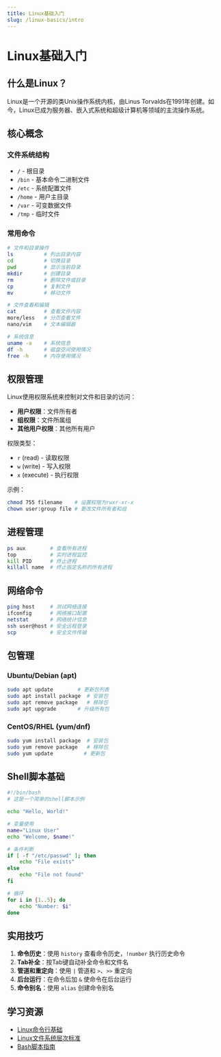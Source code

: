 ```yaml
---
title: Linux基础入门
slug: /linux-basics/intro
---
```


# Linux基础入门

## 什么是Linux？

Linux是一个开源的类Unix操作系统内核，由Linus Torvalds在1991年创建。如今，Linux已成为服务器、嵌入式系统和超级计算机等领域的主流操作系统。

## 核心概念

### 文件系统结构
- `/` - 根目录
- `/bin` - 基本命令二进制文件
- `/etc` - 系统配置文件
- `/home` - 用户主目录
- `/var` - 可变数据文件
- `/tmp` - 临时文件

### 常用命令
```bash
# 文件和目录操作
ls          # 列出目录内容
cd          # 切换目录
pwd         # 显示当前目录
mkdir       # 创建目录
rm          # 删除文件或目录
cp          # 复制文件
mv          # 移动文件

# 文件查看和编辑
cat         # 查看文件内容
more/less   # 分页查看文件
nano/vim    # 文本编辑器

# 系统信息
uname -a    # 系统信息
df -h       # 磁盘空间使用情况
free -h     # 内存使用情况
```

## 权限管理

Linux使用权限系统来控制对文件和目录的访问：

- **用户权限**：文件所有者
- **组权限**：文件所属组
- **其他用户权限**：其他所有用户

权限类型：
- `r` (read) - 读取权限
- `w` (write) - 写入权限  
- `x` (execute) - 执行权限

示例：
```bash
chmod 755 filename    # 设置权限为rwxr-xr-x
chown user:group file # 更改文件所有者和组
```

## 进程管理

```bash
ps aux        # 查看所有进程
top           # 实时进程监控
kill PID      # 终止进程
killall name  # 终止指定名称的所有进程
```

## 网络命令

```bash
ping host     # 测试网络连接
ifconfig      # 网络接口配置
netstat       # 网络统计信息
ssh user@host # 安全远程登录
scp           # 安全文件传输
```

## 包管理

### Ubuntu/Debian (apt)
```bash
sudo apt update        # 更新包列表
sudo apt install package  # 安装包
sudo apt remove package   # 移除包
sudo apt upgrade       # 升级所有包
```

### CentOS/RHEL (yum/dnf)
```bash
sudo yum install package  # 安装包
sudo yum remove package   # 移除包
sudo yum update          # 更新包
```

## Shell脚本基础

```bash
#!/bin/bash
# 这是一个简单的shell脚本示例

echo "Hello, World!"

# 变量使用
name="Linux User"
echo "Welcome, $name!"

# 条件判断
if [ -f "/etc/passwd" ]; then
    echo "File exists"
else
    echo "File not found"
fi

# 循环
for i in {1..5}; do
    echo "Number: $i"
done
```

## 实用技巧

1. **命令历史**：使用 `history` 查看命令历史，`!number` 执行历史命令
2. **Tab补全**：按Tab键自动补全命令和文件名
3. **管道和重定向**：使用 `|` 管道和 `>`、`>>` 重定向
4. **后台运行**：在命令后加 `&` 使命令在后台运行
5. **命令别名**：使用 `alias` 创建命令别名

## 学习资源

- [Linux命令行基础](https://www.learnenough.com/command-line-tutorial)
- [Linux文件系统层次标准](https://refspecs.linuxfoundation.org/FHS_3.0/fhs-3.0.pdf)
- [Bash脚本指南](https://tldp.org/LDP/abs/html/)